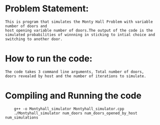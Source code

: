 # Problem Statement:
    This is program that simulates the Monty Hall Problem with variable number of doors and
    host opening variable number of doors.The output of the code is the simulated probabilities of winnning in sticking to intial choice and switching to another door.

# How to run the code:
    The code takes 3 command line arguments, Total number of doors, 
    doors revealed by host and the number of iterations to simulate.

# Compiling and Running the code
```
    g++ -o Montyhall_simulator Montyhall_simulator.cpp
    ./Montyhall_simulator num_doors num_doors_opened_by_host num_simulations
